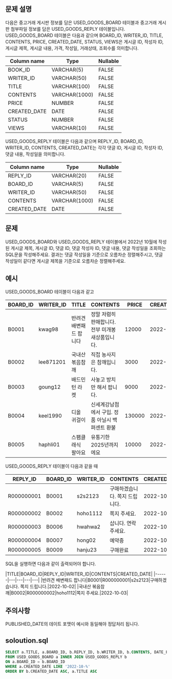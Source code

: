 ## 문제 설명
다음은 중고거래 게시판 정보를 담은 USED_GOODS_BOARD 테이블과 중고거래 게시판 첨부파일 정보를 담은 USED_GOODS_REPLY 테이블입니다. USED_GOODS_BOARD 테이블은 다음과 같으며 BOARD_ID, WRITER_ID, TITLE, CONTENTS, PRICE, CREATED_DATE, STATUS, VIEWS은 게시글 ID, 작성자 ID, 게시글 제목, 게시글 내용, 가격, 작성일, 거래상태, 조회수를 의미합니다.

|Column name|Type|Nullable|
|------|---|---|
|BOOK_ID|VARCHAR(5)|FALSE|
|WRITER_ID|VARCHAR(50)|FALSE|
|TITLE|VARCHAR(100)|FALSE|
|CONTENTS|VARCHAR(1000)|FALSE|
|PRICE|NUMBER|FALSE|
|CREATED_DATE|DATE|FALSE|
|STATUS|NUMBER|FALSE|
|VIEWS|VARCHAR(10)|FALSE|

USED_GOODS_REPLY 테이블은 다음과 같으며 REPLY_ID, BOARD_ID, WRITER_ID, CONTENTS, CREATED_DATE는 각각 댓글 ID, 게시글 ID, 작성자 ID, 댓글 내용, 작성일을 의미합니다.

|Column name|Type|Nullable|
|------|---|---|
|REPLY_ID|VARCHAR(20)|FALSE|
|BOARD_ID|VARCHAR(5)|FALSE|
|WRITER_ID|VARCHAR(50)|FALSE|
|CONTENTS|VARCHAR(1000)|FALSE|
|CREATED_DATE|DATE|FALSE|

## 문제
USED_GOODS_BOARD와 USED_GOODS_REPLY 테이블에서 2022년 10월에 작성된 게시글 제목, 게시글 ID, 댓글 ID, 댓글 작성자 ID, 댓글 내용, 댓글 작성일을 조회하는 SQL문을 작성해주세요. 결과는 댓글 작성일을 기준으로 오름차순 정렬해주시고, 댓글 작성일이 같다면 게시글 제목을 기준으로 오름차순 정렬해주세요.

## 예시
USED_GOODS_BOARD 테이블이 다음과 같고

|BOARD_ID|WRITER_ID|TITLE|CONTENTS|PRICE|CREATED_DATE|STATUS|VIEWS|
|------|---|---|---|---|---|---|---|
|B0001|kwag98|반려견 배변패드 팝니다|정말 저렴히 판매합니다. 전부 미개봉 새상품입니다.|12000|2022-10-01|DONE|250|
|B0002|lee871201|국내산 볶음참깨|직접 농사지은 참깨입니다.|3000|2022-10-02|DONE|121|
|B0003|goung12|배드민턴 라켓|사놓고 방치만 해서 팝니다.|9000|2022-10-02|SALE|212|
|B0004|keel1990|디올 귀걸이|신세계강남점에서 구입. 정품 아닐시 백퍼센트 환불|130000|2022-10-02|SALE|199|
|B0005|haphli01|스팸클래식 팔아요|유통기한 2025년까지에요|10000|2022-10-02|SALE|121|

USED_GOODS_REPLY 테이블이 다음과 같을 때

|REPLY_ID|BOARD_ID|WRITER_ID|CONTENTS|CREATED_DATE|
|---|---|---|---|---|
|R000000001|B0001|s2s2123|구매하겠습니다. 쪽지 드립니다.|2022-10-02|
|R000000002|B0002|hoho1112|쪽지 주세요.|2022-10-03
|R000000003|B0006|hwahwa2|삽니다. 연락주세요.|2022-10-03|
|R000000004|B0007|hong02|예약중|2022-10-06|
|R000000005|B0009|hanju23|구매완료|2022-10-07|

SQL을 실행하면 다음과 같이 출력되어야 합니다.

|TITLE|BOARD_ID|REPLY_ID|WRITER_ID|CONTENTS|CREATED_DATE|
|------|---|---|---|---|
|반려견 배변패드 팝니다|B0001|R000000001|s2s2123|구매하겠습니다. 쪽지 드립니다.|2022-10-02|
|국내산 볶음참깨|B0002|R000000002|hoho1112|쪽지 주세요.|2022-10-03|

## 주의사항
PUBLISHED_DATE의 데이트 포맷이 예시와 동일해야 정답처리 됩니다.

## soloution.sql
``` sql
SELECT a.TITLE, a.BOARD_ID, b.REPLY_ID, b.WRITER_ID, b.CONTENTS, DATE_FORMAT(b.CREATED_DATE, '%Y-%m-%d') AS CREATED_DATE
FROM USED_GOODS_BOARD a INNER JOIN USED_GOODS_REPLY b
ON a.BOARD_ID = b.BOARD_ID
WHERE a.CREATED_DATE LIKE '2022-10-%'
ORDER BY b.CREATED_DATE ASC, a.TITLE ASC
```